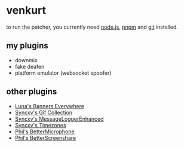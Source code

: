 # venkurt
to run the patcher, you currently need [node.js](https://nodejs.org/), [pnpm](https://pnpm.io/) and [git](https://git-scm.com/) installed.

## my plugins

* downmix
* fake deafen
* platform emulator (websocket spoofer)

## other plugins

* [Luna's Banners Everywhere](https://codeberg.org/Lunaa/bannersEverywhere)
* [Syncxv's Gif Collection](https://github.com/Syncxv/vc-gif-collections)
* [Syncxv's MessageLoggerEnhanced](https://github.com/Syncxv/vc-message-logger-enhanced)
* [Syncxv's Timezones](https://github.com/Syncxv/vc-timezones)
* [Phil's BetterMicrophone](https://github.com/philhk/Vencord)
* [Phil's BetterScreenshare](https://github.com/philhk/Vencord)